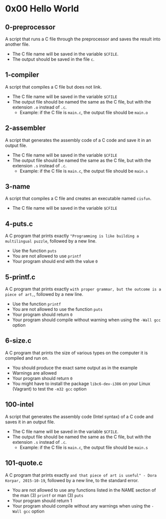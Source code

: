 # 0x00 Hello World

## 0-preprocessor
A script that runs a C file through the preprocessor and saves the result into
another file.
- The C file name will be saved in the variable `$CFILE`.
- The output should be saved in the file `c`.

## 1-compiler
A script that compiles a C file but does not link.
- The C file name will be saved in the variable `$CFILE`
- The output file should be named the same as the C file, but with the
  extension `.o` instead of `.c`.
	- Example: if the C file is `main.c`, the output file should be `main.o`

## 2-assembler
A script that generates the assembly code of a C code and save it in an output
file.
- The C file name will be saved in the variable `$CFILE`
- The output file should be named the same as the C file, but with the
  extension `.s` instead of `.c`.
	- Example: if the C file is `main.c`, the output file should be `main.s`

## 3-name
A script that compiles a C file and creates an executable named `cisfun`.
- The C file name will be saved in the variable `$CFILE`

## 4-puts.c
A C program that prints exactly `"Programming is like building a multilingual
puzzle`, followed by a new line.
- Use the function `puts`
- You are not allowed to use `printf`
- Your program should end with the value `0`

## 5-printf.c 
A C program that prints exactly
`with proper grammar, but the outcome is a piece of art,`, followed by a new
line.
- Use the function `printf`
- You are not allowed to use the function `puts`
- Your program should return `0`
- Your program should compile without warning when using the `-Wall gcc` option

## 6-size.c
A C program that prints the size of various types on the computer it is
compiled and run on.
- You should produce the exact same output as in the example
- Warnings are allowed
- Your program should return `0`
- You might have to install the package `libc6-dev-i386` on your Linux (Vagrant)
  to test the `-m32 gcc` option

## 100-intel
A script that generates the assembly code (Intel syntax) of a C code and saves
it in an output file.
- The C file name will be saved in the variable `$CFILE`.
- The output file should be named the same as the C file, but with the
  extension `.s` instead of `.c`.
	- Example: if the C file is `main.c`, the output file should be `main.s`

## 101-quote.c
A C program that prints exactly `and that piece of art is useful" - Dora Korpar,
2015-10-19`, followed by a new line, to the standard error.
- You are not allowed to use any functions listed in the NAME section of the
  man (3) `printf` or man (3) `puts`
- Your program should return 1
- Your program should compile without any warnings when using the `-Wall gcc`
  option
